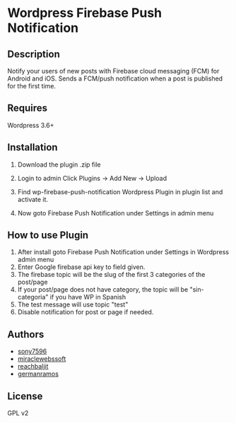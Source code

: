 ﻿# Wordpress Firebase Push Notification

## Description

 Notify your users of new posts with Firebase cloud messaging (FCM) for Android and iOS. Sends a FCM/push notification when a post is published for the first time.


## Requires

Wordpress 3.6+


## Installation

1. Download the plugin .zip file

2. Login to admin Click Plugins -> Add New -> Upload

3. Find wp-firebase-push-notification Wordpress Plugin in plugin list and activate it.

4. Now goto Firebase Push Notification under Settings in admin menu


## How to use Plugin

1. After install goto Firebase Push Notification under Settings in Wordpress admin menu
2. Enter Google firebase api key to field given.
3. The firebase topic will be the slug of the first 3 categories of the post/page
4. If your post/page does not have category, the topic will be "sin-categoria" if you have WP in Spanish
5. The test message will use topic "test"
6. Disable notification for post or page if needed.

## Authors

* [sony7596](https://profiles.wordpress.org/sony7596)
* [miraclewebssoft](https://profiles.wordpress.org/miraclewebssoft)
* [reachbaljit](https://profiles.wordpress.org/reachbaljit)
* [germanramos](https://github.com/germanramos/wp-firebase-push-notification)

## License

GPL v2

